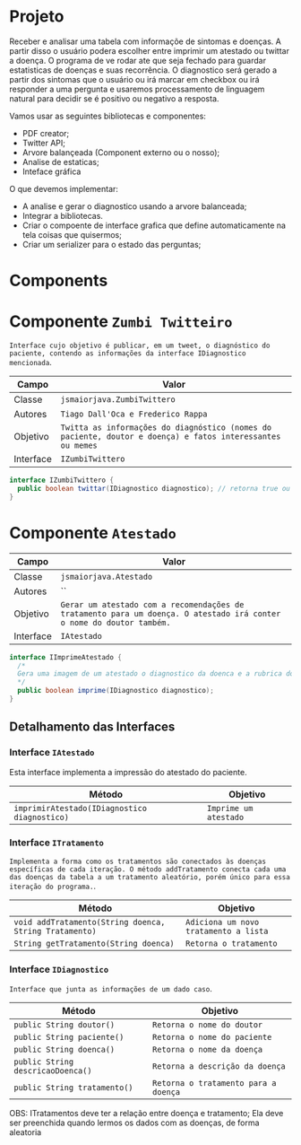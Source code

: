 
# Projeto 

 Receber e analisar uma tabela com informaçõe de sintomas e doenças. A partir disso o usuário podera escolher entre imprimir um atestado ou twittar a doença. O programa de ve rodar ate que seja fechado para guardar estatisticas de doenças e suas recorrência.
 O diagnostico será gerado a partir dos sintomas que o usuário ou irá marcar em checkbox ou irá responder a uma pergunta e usaremos processamento de linguagem natural para decidir se é positivo ou negativo a resposta. 

 Vamos usar as seguintes bibliotecas e componentes:
  - PDF creator;
  - Twitter API;
  - Arvore balançeada (Component externo ou o nosso);
  - Analise de estaticas;
  - Inteface gráfica  

  O que devemos implementar:

  - A analise e gerar o diagnostico usando a arvore balanceada;
  - Integrar a bibliotecas.
  - Criar o compoente de interface grafica que define automaticamente na tela coisas que quisermos;
  - Criar um serializer para o estado das perguntas;

# Components

# Componente `Zumbi Twitteiro`
`Interface cujo objetivo é publicar, em um tweet, o diagnóstico do paciente, contendo as informações da interface IDiagnostico mencionada`.

Campo | Valor
----- | -----
Classe | `jsmaiorjava.ZumbiTwittero`
Autores | `Tiago Dall'Oca e Frederico Rappa`
Objetivo | `Twitta as informações do diagnóstico (nomes do paciente, doutor e doença) e fatos interessantes ou memes`
Interface | `IZumbiTwittero`
~~~java
interface IZumbiTwittero {
  public boolean twittar(IDiagnostico diagnostico); // retorna true ou false dependendo do sucesso
}

~~~


# Componente `Atestado`

Campo | Valor
----- | -----
Classe | `jsmaiorjava.Atestado`
Autores | ``
Objetivo | `Gerar um atestado com a recomendações de tratamento para um doença. O atestado irá conter o nome do doutor também.`
Interface | `IAtestado`
~~~java
interface IImprimeAtestado {
  /*
  Gera uma imagem de um atestado o diagnostico da doenca e a rubrica do doutor
  */
  public boolean imprime(IDiagnostico diagnostico);
}
~~~


## Detalhamento das Interfaces

### Interface `IAtestado`

Esta interface implementa a impressão do atestado do paciente.

Método | Objetivo
-------| --------
`imprimirAtestado(IDiagnostico diagnostico)` | `Imprime um atestado`

### Interface `ITratamento`
`Implementa a forma como os tratamentos são conectados às doenças específicas de cada iteração.
 O método addTratamento conecta cada uma das doenças da tabela a um tratamento aleatório, porém
único para essa iteração do programa.`.

Método | Objetivo
-------| --------
`void addTratamento(String doenca, String Tratamento)` | `Adiciona um novo tratamento a lista`
`String getTratamento(String doenca)` | `Retorna o tratamento`

### Interface `IDiagnostico`
`Interface que junta as informações de um dado caso`.

Método | Objetivo
-------| --------
`public String doutor()` | `Retorna o nome do doutor`
`public String paciente()` | `Retorna o nome do paciente`
`public String doenca()` | `Retorna o nome da doença`
`public String descricaoDoenca()` | `Retorna a descrição da doença`
`public String tratamento()` | `Retorna o tratamento para a doença`

OBS:
ITratamentos deve ter a relação entre doença e tratamento;
Ela deve ser preenchida quando lermos os dados com as doenças, de forma aleatoria
